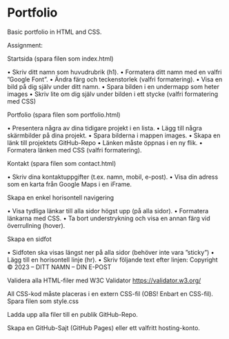 # Portfolio
Basic portfolio in HTML and CSS.

 

Assignment:

Startsida (spara filen som index.html)

• Skriv ditt namn som huvudrubrik (h1).
• Formatera ditt namn med en valfri ”Google Font”.
• Ändra färg och teckenstorlek (valfri formatering).
• Visa en bild på dig själv under ditt namn.
• Spara bilden i en undermapp som heter images
• Skriv lite om dig själv under bilden i ett stycke (valfri formatering med CSS)

Portfolio (spara filen som portfolio.html)

• Presentera några av dina tidigare projekt i en lista.
• Lägg till några skärmbilder på dina projekt.
• Spara bilderna i mappen images.
• Skapa en länk till projektets GitHub-Repo 
• Länken måste öppnas i en ny flik.
• Formatera länken med CSS (valfri formatering).

Kontakt (spara filen som contact.html)

• Skriv dina kontaktuppgifter (t.ex. namn, mobil, e-post).
• Visa din adress som en karta från Google Maps i en iFrame.

Skapa en enkel horisontell navigering

• Visa tydliga länkar till alla sidor högst upp (på alla sidor).
• Formatera länkarna med CSS.
• Ta bort understrykning och visa en annan färg vid överrullning (hover).

Skapa en sidfot

• Sidfoten ska visas längst ner på alla sidor (behöver inte vara ”sticky”)
• Lägg till en horisontell linje (hr).
• Skriv följande text efter linjen: Copyright &copy; 2023 – DITT NAMN – DIN E-POST

Validera alla HTML-filer med W3C Validator https://validator.w3.org/

All CSS-kod måste placeras i en extern CSS-fil (OBS! Enbart en CSS-fil). Spara filen som style.css

Ladda upp alla filer till en publik GitHub-Repo.

Skapa en GitHub-Sajt (GitHub Pages) eller ett valfritt hosting-konto.
